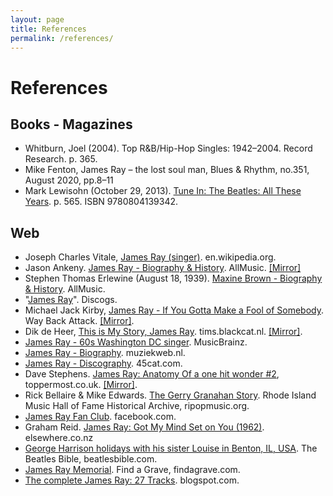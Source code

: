 ```yaml
---
layout: page
title: References
permalink: /references/
---
```


# References

## Books - Magazines
- Whitburn, Joel (2004). Top R&B/Hip-Hop Singles: 1942–2004. Record Research. p. 365.
- Mike Fenton, James Ray – the lost soul man, Blues & Rhythm, no.351, August 2020, pp.8–11
- Mark Lewisohn (October 29, 2013). [Tune In: The Beatles: All These Years](https://www.google.fr/books/edition/Tune_In/bI11tpR-L_kC?hl=fr&gbpv=1&dq=james%20ray&pg=PA565&printsec=frontcover). p. 565. ISBN 9780804139342.

## Web
- Joseph Charles Vitale, [James Ray (singer)](https://en.wikipedia.org/wiki/James_Ray_(singer)). en.wikipedia.org.
- Jason Ankeny. [James Ray - Biography & History](https://www.allmusic.com/artist/james-ray-mn0000807815). AllMusic. [[Mirror]](./mirrors/biography-jason-ankeny.md)
- Stephen Thomas Erlewine (August 18, 1939). [Maxine Brown - Biography & History](https://www.allmusic.com/artist/maxine-brown-mn0000396154/biography). AllMusic.
- "[James Ray](https://www.discogs.com/artist/884155)". Discogs.
- Michael Jack Kirby, [James Ray - If You Gotta Make a Fool of Somebody](http://www.waybackattack.com/rayjames.html). Way Back Attack. [[Mirror]](./mirrors/biography-michael-jack-kirby.md).
- Dik de Heer, [This is My Story, James Ray](https://tims.blackcat.nl/messages/james_ray.htm). tims.blackcat.nl. [[Mirror]](./mirrors/biography-dik-de-heer.md).
- [James Ray - 60s Washington DC singer](https://musicbrainz.org/artist/8de7c44d-a129-4216-b8b6-2757df89b89e). MusicBrainz.
- [James Ray - Biography](https://www.muziekweb.nl/Link/M00000090893/POPULAR/James-Ray). muziekweb.nl.
- [James Ray - Discography](https://www.45cat.com/artist/james-ray). 45cat.com.
- Dave Stephens. [James Ray: Anatomy Of a one hit wonder #2](https://www.toppermost.co.uk/james-ray/), toppermost.co.uk. [[Mirror]](./mirrors/biography-dave-stephens.md).
- Rick Bellaire & Mike Edwards. [The Gerry Granahan Story](https://www.ripopmusic.org/musical-artists/musicians/gerry-granahan/). Rhode Island Music Hall of Fame Historical Archive, ripopmusic.org.
- [James Ray Fan Club](https://www.facebook.com/jamesray.fanclub.33?fref=ufi&rc=p). facebook.com.
- Graham Reid. [James Ray: Got My Mind Set on You (1962)](https://www.elsewhere.co.nz/fromthevaults/6206/james-ray-got-my-mind-set-on-you-1962/). elsewhere.co.nz
- [George Harrison holidays with his sister Louise in Benton, IL, USA](https://www.beatlesbible.com/1963/09/16/george-harrison-holiday-america/). The Beatles Bible, beatlesbible.com.
- [James Ray Memorial](https://fr.findagrave.com/memorial/65833741/james-ray). Find a Grave, findagrave.com.
- [ The complete James Ray: 27 Tracks](http://musenick.blogspot.com/2013/12/the-allegedly-complete-james-ray-if-you.html). blogspot.com.
